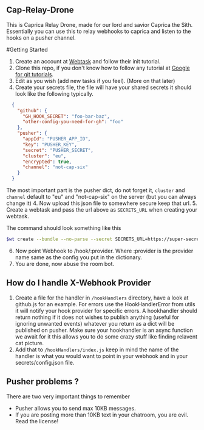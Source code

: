 Cap-Relay-Drone
---------------

This is Caprica Relay Drone, made for our lord and savior Caprica the Sith.
Essentially you can use this to relay webhooks to caprica and listen to the
hooks on a pusher channel.

#Getting Started
1. Create an account at [Webtask](https://webtask.io/) and follow their init tutorial.
2. Clone this repo, if you don't know how to follow any tutorial at [Google for git tutorials](https://google.com/#q=How%20to%20use%20git).
3. Edit as you wish (add new tasks if you feel). (More on that later)
3. Create your secrets file, the file will have your shared secrets it should look like the following typically.
```json
  {
    "github": {
      "GH_HOOK_SECRET": "foo-bar-baz",
      "other-config-you-need-for-gh": "foo"
    },
    "pusher": {
      "appId": "PUSHER_APP_ID",
      "key": "PUSHER_KEY",
      "secret": "PUSHER_SECRET",
      "cluster": "eu",
      "encrypted": true,
      "channel": "not-cap-six"
    }
  }
```
The most important part is the pusher dict, do not forget it, `cluster` and `channel`
default to "eu" and "not-cap-six" on the server (but you can always change it)
4. Now upload this json file to somewhere secure keep that url.
5. Create a webtask and pass the url above as `SECRETS_URL` when creating your webtask.

The command should look something like this
```bash
$wt create --bundle --no-parse --secret SECRETS_URL=https://super-secret.com/uniqueKey/secrets.json src/drone.js
```
6. Now point Webhook to <the awesome url you got from webtask>/hook/:provider. Where :provider is the provider name same as
   the config you put in the dictionary.
7. You are done, now abuse the room bot.

## How do I handle X-Webhook Provider
1. Create a file for the handler in `/hookHandlers` directory, have a look at github.js for an example.
   For errors use the HookHandlerError from utils it will notify your hook provider for specific errors.
   A hookhandler should return nothing if it does not wishes to publish anything (useful for ignoring unwanted events) whatever you return as a dict
   will be published on pusher. Make sure your hookhandler is an async function we await for it this allows you to do some crazy stuff like finding relavent
   cat picture.
2. Add that to `/hookHandlers/index.js` keep in mind the name of the handler is what you would want to point in your webhook and in your secrets/config.json file.

## Pusher problems ?
There are two very important things to remember
  - Pusher allows you to send max 10KB messages.
  - If you are posting more than 10KB text in your chatroom, you are evil. Read the license!
